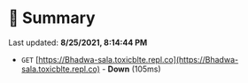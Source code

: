 # 📖 Summary
Last updated: **8/25/2021, 8:14:44 PM**

- `GET` [https://Bhadwa-sala.toxicblte.repl.co](https://Bhadwa-sala.toxicblte.repl.co) - **Down** (105ms)
